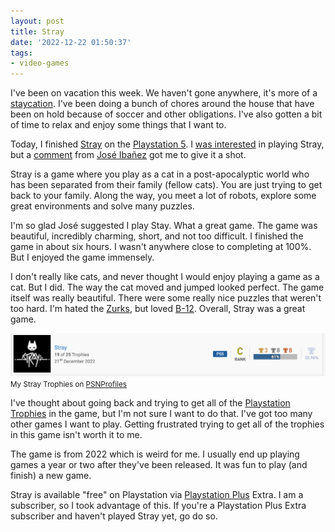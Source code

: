```yaml
---
layout: post
title: Stray
date: '2022-12-22 01:50:37'
tags:
- video-games
---
```


I've been on vacation this week. We haven't gone anywhere, it's more of a [staycation](https://en.wikipedia.org/wiki/Staycation). I've been doing a bunch of chores around the house that have been on hold because of soccer and other obligations. I've also gotten a bit of time to relax and enjoy some things that I want to.

Today, I finished [Stray](https://stray.game) on the [Playstation 5](https://www.playstation.com/en-us/ps5/). I [was interested](/2022/11/24/currently-playing/) in playing Stray, but a [comment](https://mastodon.social/@Llokalla/109396143069427790) from [José Ibañez](https://mastodon.social/@Llokalla) got me to give it a shot.

Stray is a game where you play as a cat in a post-apocalyptic world who has been separated from their family (fellow cats). You are just trying to get back to your family. Along the way, you meet a lot of robots, explore some great environments and solve many puzzles.

I'm so glad José suggested I play Stay. What a great game. The game was beautiful, incredibly charming, short, and not too difficult. I finished the game in about six hours. I wasn't anywhere close to completing at 100%. But I enjoyed the game immensely.

I don't really like cats, and never thought I would enjoy playing a game as a cat. But I did. The way the cat moved and jumped looked perfect. The game itself was really beautiful. There were some really nice puzzles that weren't too hard. I'm hated the [Zurks](https://stray.fandom.com/wiki/Zurks), but loved [B-12](https://stray.fandom.com/wiki/B-12). Overall, Stray was a great game.

<div class="py-3">
	<div class="card shadow-sm">
		<img class="img-fluid" src="/public/images/2022/stray/trophies.png">
		<div class="card-body mx-auto">
			<small>My Stray Trophies on <a href="https://psnprofiles.com/">PSNProfiles</a></small>
		</div>
	</div>
</div>

I've thought about going back and trying to get all of the [Playstation Trophies](https://en.wikipedia.org/wiki/PlayStation_Network#Trophies) in the game, but I'm not sure I want to do that. I've got too many other games I want to play. Getting frustrated trying to get all of the trophies in this game isn't worth it to me. &nbsp;

The game is from 2022 which is weird for me. I usually end up playing games a year or two after they've been released. It was fun to play (and finish) a new game.

Stray is available "free" on Playstation via [Playstation Plus](https://www.playstation.com/en-us/ps-plus/) Extra. I am a subscriber, so I took advantage of this. If you're a Playstation Plus Extra subscriber and haven't played Stray yet, go do so.

